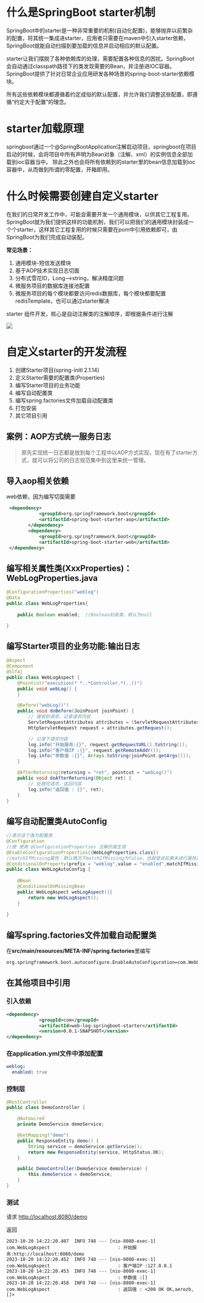 # 什么是SpringBoot starter机制
SpringBoot中的starter是一种非常重要的机制(自动化配置)，能够抛弃以前繁杂的配置，将其统一集成进starter，应用者只需要在maven中引入starter依赖，SpringBoot就能自动扫描到要加载的信息并启动相应的默认配置。

starter让我们摆脱了各种依赖库的处理，需要配置各种信息的困扰。SpringBoot会自动通过classpath路径下的类发现需要的Bean，并注册进IOC容器。SpringBoot提供了针对日常企业应用研发各种场景的spring-boot-starter依赖模块。

所有这些依赖模块都遵循着约定成俗的默认配置，并允许我们调整这些配置，即遵循“约定大于配置”的理念。
# starter加载原理
springboot通过一个@SpringBootApplication注解启动项目，springboot在项目启动的时候，会将项目中所有声明为Bean对象（注解、xml）的实例信息全部加载到ioc容器当中。 除此之外也会将所有依赖到的starter里的bean信息加载到ioc容器中，从而做到所谓的零配置，开箱即用。

# 什么时候需要创建自定义starter

在我们的日常开发工作中，可能会需要开发一个通用模块，以供其它工程复用。SpringBoot就为我们提供这样的功能机制，我们可以把我们的通用模块封装成一个个starter，这样其它工程复用的时候只需要在pom中引用依赖即可，由SpringBoot为我们完成自动装配。

**常见场景：**

1. 通用模块-短信发送模块
2. 基于AOP技术实现日志切面
3. 分布式雪花ID，Long-->string，解决精度问题
4. 微服务项目的数据库连接池配置
5. 微服务项目的每个模块都要访问redis数据库，每个模块都要配置redisTemplate，也可以通过starter解决

starter 组件开发，核心是自动注解类的注解顺序，即根据条件进行注解

![](./assets/4ed955cb2ab50c100dbd2d2d1c93542c_watermark,type_d3F5LXplbmhlaQ,shadow_50,text_Q1NETiBA5bCP5b2t5LiN5Lya56eD5aS0,size_20,color_FFFFFF,t_70,g_se,x_16-1697784396220-2.png)

# 自定义starter的开发流程
1. 创建Starter项目(spring-initl 2.1.14)
2. 定义Starter需要的配置类(Properties)
3. 编写Starter项目的业务功能
4. 编写自动配置类
5. 编写spring.factories文件加载自动配置类
6. 打包安装
7. 其它项目引用

## 案例：AOP方式统一服务日志

> 原先实现统一日志都是放到每个工程中以AOP方式实现，现在有了starter方式，就可以将公司的日志规范集中到这里来统一管理。

## 导入aop相关依赖

web依赖，因为编写切面需要

```xml
 <dependency>
            <groupId>org.springframework.boot</groupId>
            <artifactId>spring-boot-starter-aop</artifactId>
        </dependency>
        <dependency>
            <groupId>org.springframework.boot</groupId>
            <artifactId>spring-boot-starter-web</artifactId>
 </dependency>
```

## 编写相关属性类(XxxProperties)：WebLogProperties.java

```java
@ConfigurationProperties("weblog")
@Data
public class WebLogProperties{
 
    public Boolean enabled;  //Boolean封装类，默认为null

}
```

## 编写Starter项目的业务功能:输出日志

```java
@Aspect
@Component
@Slf4j
public class WebLogAspect {
    @Pointcut("execution(* *..*Controller.*(..))")
    public void webLog() {
    }

    @Before("webLog()")
    public void doBefore(JoinPoint joinPoint) {
        // 接收到请求，记录请求内容
        ServletRequestAttributes attributes = (ServletRequestAttributes) RequestContextHolder.getRequestAttributes();
        HttpServletRequest request = attributes.getRequest();

        // 记录下请求内容
        log.info("开始服务:{}", request.getRequestURL().toString());
        log.info("客户端IP :{}", request.getRemoteAddr());
        log.info("参数值 :{}", Arrays.toString(joinPoint.getArgs()));
    }

    @AfterReturning(returning = "ret", pointcut = "webLog()")
    public void doAfterReturning(Object ret) {
        // 处理完请求，返回内容
        log.info("返回值 : {}", ret);
    }
}
```

## 编写自动配置类AutoConfig 

```java
//表示这个类为配置类
@Configuration
//使 使用 @ConfigurationProperties 注解的类生效
@EnableConfigurationProperties({WebLogProperties.class})
//matchIfMissing属性：默认情况下matchIfMissing为false，也就是说如果未进行属性配置，则自动配置不生效。如果matchIfMissing为true，则表示如果没有对应的属性配置，则也生效
@ConditionalOnProperty(prefix = "weblog",value = "enabled",matchIfMissing = true)
public class WebLogAutoConfig {
 
    @Bean
    @ConditionalOnMissingBean
    public WebLogAspect webLogAspect(){
        return new WebLogAspect();
    }
 
}
```

## 编写spring.factories文件加载自动配置类

在**src/main/resources/META-INF/spring.factories**里编写

```properties
org.springframework.boot.autoconfigure.EnableAutoConfiguration=com.WebLogAutoConfig
```

## 在其他项目中引用

### 引入依赖

```xml
<dependency>
            <groupId>com</groupId>
            <artifactId>web-log-springboot-starter</artifactId>
            <version>0.0.1-SNAPSHOT</version>
</dependency>
```

### 在application.yml文件中添加配置

```yaml
weblog:
  enabled: true
```

### 控制层

```java
@RestController
public class DemoController {

    @Autowired
    private DemoService demoService;

    @GetMapping("demo")
    public ResponseEntity demo() {
        String service = demoService.getService();
        return new ResponseEntity(service, HttpStatus.OK);
    }

    public DemoController(DemoService demoService) {
        this.demoService = demoService;
    }
}
```

### 测试

请求 [http://localhost:8080/demo](http://localhost:8080/demo)

返回

```
2023-10-20 14:22:20.407  INFO 748 --- [nio-8080-exec-1] com.WebLogAspect                         : 开始服务:http://localhost:8080/demo
2023-10-20 14:22:20.452  INFO 748 --- [nio-8080-exec-1] com.WebLogAspect                         : 客户端IP :127.0.0.1
2023-10-20 14:22:20.453  INFO 748 --- [nio-8080-exec-1] com.WebLogAspect                         : 参数值 :[]
2023-10-20 14:22:20.458  INFO 748 --- [nio-8080-exec-1] com.WebLogAspect                         : 返回值 : <200 OK OK,aerozb,[]>
```